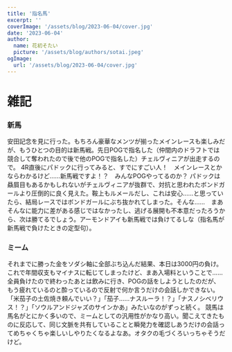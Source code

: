 ```yaml
---
title: '指名馬'
excerpt: ''
coverImage: '/assets/blog/2023-06-04/cover.jpg'
date: '2023-06-04'
author:
  name: 花初そたい
  picture: '/assets/blog/authors/sotai.jpeg'
ogImage:
  url: '/assets/blog/2023-06-04/cover.jpg'
---
```

# 雑記
### 新馬
安田記念を見に行った。もちろん豪華なメンツが揃ったメインレースも楽しみだが、もうひとつの目的は新馬戦。先日POGで指名した（仲間内のドラフトでは競合して奪われたので後で他のPOGで指名した）チェルヴィニアが出走するので。
4R直後にパドックに行ってみると、すでにすごい人！　メインレースとかならわかるけど……新馬戦ですよ！？　みんなPOGやってるのか？
パドックは贔屓目もあるかもしれないがチェルヴィニアが抜群で、対抗と思われたボンドガールより圧倒的に良く見えた。鞍上もルメールだし、これは安心……と思っていたら、結局レースではボンドガールにぶち抜かれてしまった。そんな……　まあそんなに能力に差がある感じではなかったし、逃げる展開も不本意だったろうから、次は勝てるでしょう。アーモンドアイも新馬戦では負けてるしな（指名馬が新馬戦で負けたときの定型句）。

### ミーム
それまでに勝った金をソダシ軸に全部ぶち込んだ結果、本日は3000円の負け。これで年間収支もマイナスに転じてしまったけど、まあ入場料ということで……
全員負けたので終わったあとは飲みに行き、POGの話をしようとしたのだが、もう疲れているのと酔っているので反射で何か言うだけの会話しかできない。「米茄子の土佐焼き頼んでいい？」「茄子……ナスルーラ！？」「ナスノシベリウス！？」「ソウルアンドジャズのサインかあ」みたいなのがずっと続く。
競馬は馬名がとにかく多いので、ミームとしての汎用性がかなり高い。聞こえてきたものに反応して、同じ文脈を共有していることと瞬発力を確認しあうだけの会話ってめちゃくちゃ楽しいしやりたくなるよなあ。オタクの毛づくろいっちゃそうだけど。